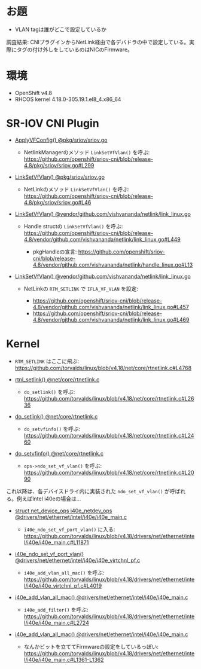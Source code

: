 # お題

- VLAN tagは誰がどこで設定しているか

調査結果: CNIプラグインからNetLink経由で各デバドラの中で設定している。実際にタグの付け外しをしているのはNICのFirmware。

# 環境
- OpenShift v4.8
- RHCOS kernel 4.18.0-305.19.1.el8_4.x86_64

# SR-IOV CNI Plugin

- [ApplyVFConfig() @pkg/sriov/sriov.go](https://github.com/openshift/sriov-cni/blob/release-4.8/pkg/sriov/sriov.go#L272)

  - NetlinkManagerのメソッド `LinkSetVfVlan()` を呼ぶ: https://github.com/openshift/sriov-cni/blob/release-4.8/pkg/sriov/sriov.go#L299

- [LinkSetVfVlan() @pkg/sriov/sriov.go](https://github.com/openshift/sriov-cni/blob/release-4.8/pkg/sriov/sriov.go#L45)

  - NetLinkのメソッド `LinkSetVfVlan()` を呼ぶ: https://github.com/openshift/sriov-cni/blob/release-4.8/pkg/sriov/sriov.go#L46

- [LinkSetVfVlan() @vendor/github.com/vishvananda/netlink/link_linux.go](https://github.com/openshift/sriov-cni/blob/release-4.8/vendor/github.com/vishvananda/netlink/link_linux.go#L448)

  - Handle structの `LinkSetVfVlan()` を呼ぶ: https://github.com/openshift/sriov-cni/blob/release-4.8/vendor/github.com/vishvananda/netlink/link_linux.go#L449

    - pkgHandleの宣言: https://github.com/openshift/sriov-cni/blob/release-4.8/vendor/github.com/vishvananda/netlink/handle_linux.go#L13


- [LinkSetVfVlan() @vendor/github.com/vishvananda/netlink/link_linux.go](https://github.com/openshift/sriov-cni/blob/release-4.8/vendor/github.com/vishvananda/netlink/link_linux.go#L454)

  - NetLinkの `RTM_SETLINK` で `IFLA_VF_VLAN` を設定:

    - https://github.com/openshift/sriov-cni/blob/release-4.8/vendor/github.com/vishvananda/netlink/link_linux.go#L457
    - https://github.com/openshift/sriov-cni/blob/release-4.8/vendor/github.com/vishvananda/netlink/link_linux.go#L469

# Kernel

- `RTM_SETLINK` はここに飛ぶ: https://github.com/torvalds/linux/blob/v4.18/net/core/rtnetlink.c#L4768

- [rtnl_setlink() @net/core/rtnetlink.c](https://github.com/torvalds/linux/blob/v5.13/net/core/rtnetlink.c#L3015)

  - `do_setlink()` を呼ぶ: https://github.com/torvalds/linux/blob/v4.18/net/core/rtnetlink.c#L2636

- [do_setlink() @net/core/rtnetlink.c](https://github.com/torvalds/linux/blob/v4.18/net/core/rtnetlink.c#L2261)

  - `do_setvfinfo()` を呼ぶ: https://github.com/torvalds/linux/blob/v4.18/net/core/rtnetlink.c#L2460

- [do_setvfinfo() @net/core/rtnetlink.c](https://github.com/torvalds/linux/blob/v4.18/net/core/rtnetlink.c#L2069)

  - `ops->ndo_set_vf_vlan()` を呼ぶ: https://github.com/torvalds/linux/blob/v4.18/net/core/rtnetlink.c#L2090

これ以降は、各デバイスドライ内に実装された `ndo_set_vf_vlan()` が呼ばれる。例えばIntel i40eの場合は...

- [struct net_device_ops i40e_netdev_ops @drivers/net/ethernet/intel/i40e/i40e_main.c](https://github.com/torvalds/linux/blob/v4.18/drivers/net/ethernet/intel/i40e/i40e_main.c#L11852)

  - `i40e_ndo_set_vf_port_vlan()` に入る: https://github.com/torvalds/linux/blob/v4.18/drivers/net/ethernet/intel/i40e/i40e_main.c#L11871
  
- [i40e_ndo_set_vf_port_vlan() @drivers/net/ethernet/intel/i40e/i40e_virtchnl_pf.c](https://github.com/torvalds/linux/blob/v4.18/drivers/net/ethernet/intel/i40e/i40e_virtchnl_pf.c#L3922)

  - `i40e_add_vlan_all_mac()` を呼ぶ: https://github.com/torvalds/linux/blob/v4.18/drivers/net/ethernet/intel/i40e/i40e_virtchnl_pf.c#L4019
  
- [i40e_add_vlan_all_mac() @drivers/net/ethernet/intel/i40e/i40e_main.c](https://github.com/torvalds/linux/blob/v4.18/drivers/net/ethernet/intel/i40e/i40e_main.c#L2715)

  - `i40e_add_filter()` を呼ぶ: https://github.com/torvalds/linux/blob/v4.18/drivers/net/ethernet/intel/i40e/i40e_main.c#L2724

- [i40e_add_vlan_all_mac() @drivers/net/ethernet/intel/i40e/i40e_main.c](https://github.com/torvalds/linux/blob/v4.18/drivers/net/ethernet/intel/i40e/i40e_main.c#L1332)

  - なんかビットを立ててFirmwareの設定をしているっぽい: https://github.com/torvalds/linux/blob/v4.18/drivers/net/ethernet/intel/i40e/i40e_main.c#L1361-L1362
